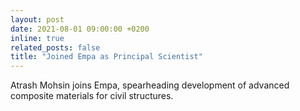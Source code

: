 ```yaml
---
layout: post
date: 2021-08-01 09:00:00 +0200
inline: true
related_posts: false
title: "Joined Empa as Principal Scientist"
---
```


Atrash Mohsin joins Empa, spearheading development of advanced composite materials for civil structures.

